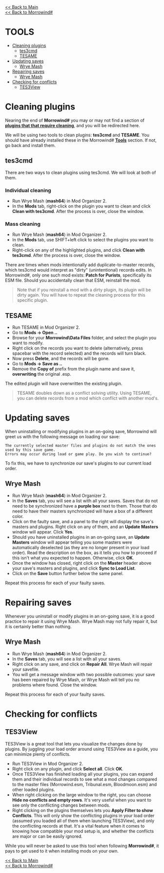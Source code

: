 [<< Back to Main](https://github.com/Sigourn/morrowind-sharp/blob/master/readme.md#morrowind-a-morrowind-modding-guide)  
[<< Back to Morrowind#](https://github.com/Sigourn/morrowind-sharp/blob/master/mw%23.md#morrowind)

# TOOLS

- [Cleaning plugins](https://github.com/Sigourn/morrowind-sharp/blob/master/mwtools.md#cleaning-plugins)
  - [tes3cmd](https://github.com/Sigourn/morrowind-sharp/blob/master/mwtools.md#tes3cmd)
  - [TESAME](https://github.com/Sigourn/morrowind-sharp/blob/master/mwtools.md#tesame)
- [Updating saves](https://github.com/Sigourn/morrowind-sharp/blob/master/mwtools.md#updating-saves)
  - [Wrye Mash](https://github.com/Sigourn/morrowind-sharp/blob/master/mwtools.md#wrye-mash)
- [Repairing saves](https://github.com/Sigourn/morrowind-sharp/blob/master/mwtools.md#repairing-saves)
  - [Wrye Mash](https://github.com/Sigourn/morrowind-sharp/blob/master/mwtools.md#wrye-mash-1)
- [Checking for conflicts](https://github.com/Sigourn/morrowind-sharp/blob/master/mwtools.md#checking-for-conflicts)
  - [TES3View](https://github.com/Sigourn/morrowind-sharp/blob/master/mwtools.md#tes3view)

# Cleaning plugins

Nearing the end of **Morrowind#** you may or may not find a section of [**plugins that that require cleaning**](https://github.com/Sigourn/morrowind-sharp/blob/master/mw%23.md#cleaning-our-plugins), and you will be redirected here.

We will be using two tools to clean plugins: **tes3cmd** and **TESAME**. You should have already installed these in the Morrowind# [**Tools**](https://github.com/Sigourn/morrowind-sharp/blob/master/mw%23.md#tools) section. If not, go back and install them.

## tes3cmd

There are two ways to clean plugins using tes3cmd. We will look at both of them.

### Individual cleaning

- Run Wrye Mash (**mash64**) in Mod Organizer 2.
- In the **Mods** tab, right-click on the plugin you want to clean and click **Clean with tes3cmd**. After the process is over, close the window.

### Mass cleaning

- Run Wrye Mash (**mash64**) in Mod Organizer 2.
- In the **Mods** tab, use SHIFT+left click to select the plugins you want to clean.
- Right-click on any of the highlighted plugins, and click **Clean with tes3cmd**. After the process is over, close the window.

There are times when mods intentionally add duplicate-to-master records, which tes3cmd would interpret as "dirty" (unintentional) records edits. In Morrowind#, only one such mod exists: **Patch for Purists**, specifically its ESM file. Should you accidentally clean that ESM, reinstall the mod.

> Note that if you reinstall a mod with a dirty plugin, its plugin will be dirty again. You will have to repeat the cleaning process for this specific plugin.

## TESAME

- Run TESAME in Mod Organizer 2.
- Go to **Mods -> Open ..**
- Browse for your **Morrowind\Data Files** folder, and select the plugin you want to modify.
- Right click on the records you want to delete (alternatively, press spacebar with the record selected) and the records will turn black.
- Now press **Delete**, and the records will be gone.
- Go to **Mods -> Save as ..**
- Remove the **Copy of** prefix from the plugin name and save it, **overwriting** the original .esp.

The edited plugin will have overwritten the existing plugin.

> TESAME doubles down as a conflict solving utility. Using TESAME, you can delete records from a mod which conflict with another mod's.

# Updating saves

When uninstalling or modifying plugins in an on-going save, Morrowind will greet us with the following message on loading our save:
```
The currently selected master files and plugins do not match the ones used by this save game. 
Errors may occur during load or game play. Do you wish to continue?
```
To fix this, we have to synchronize our save's plugins to our current load order.

## Wrye Mash

- Run Wrye Mash (**mash64**) in Mod Organizer 2.
- In the **Saves** tab, you will see a list with all your saves. Saves that do not need to be synchronized have a **purple box** next to them. Those that do need to have their masters synchronized will have a box of a different color.
- Click on the faulty save, and a panel to the right will display the save's masters and plugins. Right click on any of them, and an **Update Masters** window will appear. Click **Yes**.
- Should you have uninstalled plugins in an on-going save, an **Update Masters** window will appear telling you some masters were automatically deselected (as they are no longer present in your load order). Read the description on the box, as it tells you how to proceed if this isn't what you expected to happen. Otherwise, click **OK**.
- Once the window has closed, right click on the **Master** header above your save's masters and plugins, and click **Sync to Load List**.
- Click on the **Save** button further below the same panel.

Repeat this process for each of your faulty saves.

# Repairing saves

Whenever you uninstall or modify plugins in an on-going save, it is a good practice to repair it using Wrye Mash. Wrye Mash may not fully repair it, but it is certainly better than nothing.

## Wrye Mash

- Run Wrye Mash (**mash64**) in Mod Organizer 2.
- In the **Saves** tab, you will see a list with all your saves.
- Right click on any save, and click on **Repair All**. Wrye Mash will repair your savefile.
- You will get a message window with two possible outcomes: your save has been repaired by Wrye Mash, or Wrye Mash will tell you no problems where found. Close the window.

Repeat this process for each of your faulty saves.

# Checking for conflicts

## TES3View

TES3View is a great tool that lets you visualize the changes done by plugins. By juggling your load order around using TES3View as a guide, you can minimize plenty of conflicts.

- Run TES3View in Mod Organizer 2.
- Right click on any plugin, and click **Select all**. Click **OK**.
- Once TES3View has finished loading all your plugins, you can expand them and their individual records to see what a mod changes compared to the master files (Morrowind.esm, Tribunal.esm, Bloodmoon.esm) and other loaded plugins.
- When right clicking on the large window to the right, you can choose **Hide no conflicts and empty rows**. It's very useful when you want to see only the conflicting changes between mods.
- Right clicking on the plugins themselves lets you **Apply Filter to show Conflicts**. This will only show the conflicting plugins in your load order (assumed you loaded all of them when launching TES3View), and only the conflicting records at that. It's a vital feature when it comes to knowing how compatible your mod setup is, and whether the conflicts are major or can be easily ignored.

While you will never be asked to use this tool when following **Morrowind#**, it pays to get used to it when installing mods on your own.

[<< Back to Main](https://github.com/Sigourn/morrowind-sharp/blob/master/readme.md#morrowind-a-morrowind-modding-guide)  
[<< Back to Morrowind#](https://github.com/Sigourn/morrowind-sharp/blob/master/mw%23.md#morrowind)
